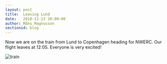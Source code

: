 ```yaml
---
layout: post
title:  Leaving Lund
date:   2018-11-23 10:00:00
author: Måns Magnusson
sectionid: blog
---
```


Now we are on the train from Lund to Copenhagen heading for NWERC. Our flight leaves at 12:05. Everyone is very excited!

![train]({{site.baseurl}}/assets/imgs/181123/train.jpg)
